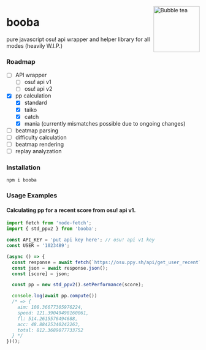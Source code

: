 <img alt="Bubble tea" src="https://twemoji.maxcdn.com/v/latest/svg/1f9cb.svg" height="120px" align="right"></img>
# booba
pure javascript osu! api wrapper and helper library for all modes (heavily W.I.P.)

### Roadmap
- [ ] API wrapper
  - [ ] osu! api v1
  - [ ] osu! api v2
- [x] pp calculation
  - [x] standard
  - [x] taiko
  - [x] catch
  - [x] mania (currently mismatches possible due to ongoing changes)
- [ ] beatmap parsing
- [ ] difficulty calculation
- [ ] beatmap rendering
- [ ] replay analyzation

### Installation
```
npm i booba
```
### Usage Examples

#### Calculating pp for a recent score from osu! api v1.
```JavaScript
import fetch from 'node-fetch';
import { std_ppv2 } from 'booba';

const API_KEY = 'put api key here'; // osu! api v1 key
const USER = '1023489';

(async () => {
  const response = await fetch(`https://osu.ppy.sh/api/get_user_recent?k=${API_KEY}&u=${USER}&limit=1`);
  const json = await response.json();
  const [score] = json;

  const pp = new std_ppv2().setPerformance(score);

  console.log(await pp.compute())
  /* => {
    aim: 108.36677305976224,
    speed: 121.39049498160061,
    fl: 514.2615576494688,
    acc: 48.88425340242263,
    total: 812.3689077733752
  } */
})();
```
